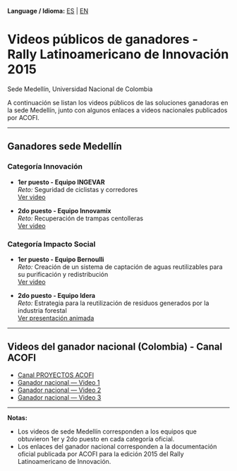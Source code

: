 **Language / Idioma:** [ES](06_Videos_Publicos.md) | [EN](06_Public_Videos.md)

# Videos públicos de ganadores - Rally Latinoamericano de Innovación 2015  
Sede Medellín, Universidad Nacional de Colombia

A continuación se listan los videos públicos de las soluciones ganadoras en la sede Medellín, junto con algunos enlaces a videos nacionales publicados por ACOFI.

---

## Ganadores sede Medellín

### Categoría Innovación
- **1er puesto - Equipo INGEVAR**  
  *Reto:* Seguridad de ciclistas y corredores  
  [Ver video](https://www.youtube.com/watch?v=SK2qr2RcAxE&feature=youtu.be)

- **2do puesto - Equipo Innovamix**  
  *Reto:* Recuperación de trampas centolleras  
  [Ver video](https://www.youtube.com/watch?v=g2LCeev_fTc&feature=youtu.be)

### Categoría Impacto Social
- **1er puesto - Equipo Bernoulli**  
  *Reto:* Creación de un sistema de captación de aguas reutilizables para su purificación y redistribución  
  [Ver video](https://www.youtube.com/watch?v=_bSbwkyspX4&feature=youtu.be)

- **2do puesto - Equipo Idera**  
  *Reto:* Estrategia para la reutilización de residuos generados por la industria forestal  
  [Ver presentación animada](https://www.powtoon.com/online-presentation/c7XYYFSEFOh/#/)

---

## Videos del ganador nacional (Colombia) - Canal ACOFI
- [Canal PROYECTOS ACOFI](https://www.youtube.com/user/PROYECTOSACOFI)  
- [Ganador nacional — Video 1](https://www.youtube.com/watch?v=Yp73qzBatJk)  
- [Ganador nacional — Video 2](https://youtu.be/fCybkXJbdK0)  
- [Ganador nacional — Video 3](https://youtu.be/fj-pkhdjKH8)

---

**Notas:**
- Los videos de sede Medellín corresponden a los equipos que obtuvieron 1er y 2do puesto en cada categoría oficial.  
- Los enlaces del ganador nacional corresponden a la documentación oficial publicada por ACOFI para la edición 2015 del Rally Latinoamericano de Innovación.
